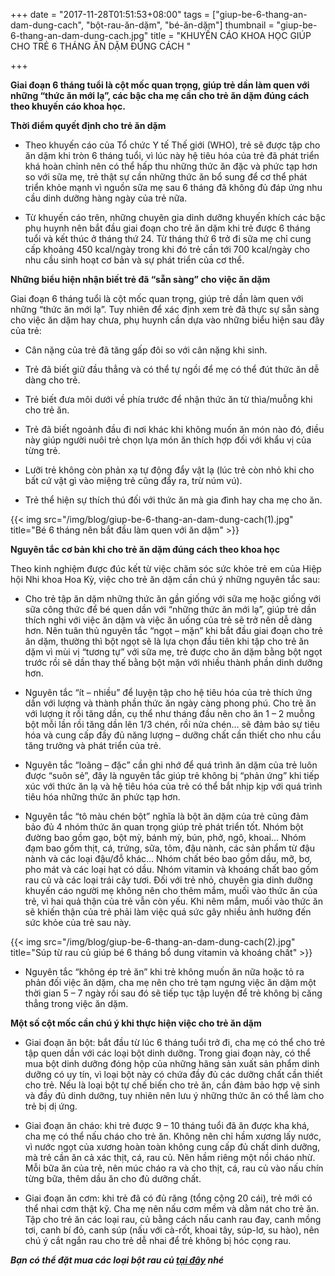 +++
date = "2017-11-28T01:51:53+08:00"
tags = ["giup-be-6-thang-an-dam-dung-cach", "bột-rau-ăn-dặm", "bé-ăn-dặm"]
thumbnail = "giup-be-6-thang-an-dam-dung-cach.jpg"
title = "KHUYẾN CÁO KHOA HỌC GIÚP CHO TRẺ 6 THÁNG ĂN DẶM ĐÚNG CÁCH "

+++

**Giai đoạn 6 tháng tuổi là cột mốc quan trọng, giúp trẻ dần làm quen với những “thức ăn mới lạ”, các bậc cha mẹ cần cho trẻ ăn dặm đúng cách theo khuyến cáo khoa học.**

**Thời điểm quyết định cho trẻ ăn dặm**

- Theo khuyến cáo của Tổ chức Y tế Thế giới (WHO), trẻ sẽ được tập cho ăn dặm khi tròn 6 tháng tuổi, vì lúc này hệ tiêu hóa của trẻ đã phát triển khá hoàn chỉnh nên có thể hấp thu những thức ăn đặc và phức tạp hơn so với sữa mẹ, trẻ thật sự cần những thức ăn bổ sung để cơ thể phát triển khỏe mạnh vì nguồn sữa mẹ sau 6 tháng đã không đủ đáp ứng nhu cầu dinh dưỡng hàng ngày của trẻ nữa.

- Từ khuyến cáo trên, những chuyên gia dinh dưỡng khuyến khích các bậc phụ huynh nên bắt đầu giai đoạn cho trẻ ăn dặm khi trẻ được 6 tháng tuổi và kết thúc ở tháng thứ 24. Từ tháng thứ 6 trở đi sữa mẹ chỉ cung cấp khoảng 450 kcal/ngày trong khi đó trẻ cần tới 700 kcal/ngày cho nhu cầu sinh hoạt cơ bản và sự phát triển của cơ thể.

**Những biểu hiện nhận biết trẻ đã “sẵn sàng” cho việc ăn dặm**

Giai đoạn 6 tháng tuổi là cột mốc quan trọng, giúp trẻ dần làm quen với những “thức ăn mới lạ”. Tuy nhiên để xác định xem trẻ đã thực sự sẵn sàng cho việc ăn dặm hay chưa, phụ huynh cần dựa vào những biểu hiện sau đây của trẻ:

- Cân nặng của trẻ đã tăng gấp đôi so với cân nặng khi sinh.

- Trẻ đã biết giữ đầu thẳng và có thể tự ngồi để mẹ có thể đút thức ăn dễ dàng cho trẻ.

- Trẻ biết đưa môi dưới về phía trước để nhận thức ăn từ thìa/muỗng khi cho trẻ ăn.

- Trẻ đã biết ngoảnh đầu đi nơi khác khi không muốn ăn món nào đó, điều này giúp người nuôi trẻ chọn lựa món ăn thích hợp đối với khẩu vị của từng trẻ.

- Lưỡi trẻ không còn phản xạ tự động đẩy vật lạ (lúc trẻ còn nhỏ khi cho bất cứ vật gì vào miệng trẻ cũng đẩy ra, trừ núm vú).

- Trẻ thể hiện sự thích thú đối với thức ăn mà gia đình hay cha mẹ cho ăn.

{{< img src="/img/blog/giup-be-6-thang-an-dam-dung-cach(1).jpg" title="Bé 6 tháng nên bắt đầu làm quen với ăn dặm" >}}

**Nguyên tắc cơ bản khi cho trẻ ăn dặm đúng cách theo khoa học**

Theo kinh nghiệm được đúc kết từ việc chăm sóc sức khỏe trẻ em của Hiệp hội Nhi khoa Hoa Kỳ, việc cho trẻ ăn dặm cần chú ý những nguyên tắc sau:

- Cho trẻ tập ăn dặm những thức ăn gần giống với sữa mẹ hoặc giống với sữa công thức để bé quen dần với “những thức ăn mới lạ”, giúp trẻ dần thích nghi với việc ăn dặm và việc ăn uống của trẻ sẽ trở nên dễ dàng hơn. Nên tuân thủ nguyên tắc “ngọt – mặn” khi bắt đầu giai đoạn cho trẻ ăn dặm, thường thì bột ngọt sẽ là lựa chọn đầu tiên khi tập cho trẻ ăn dặm vì mùi vị “tương tự” với sữa mẹ, trẻ được cho ăn dặm bằng bột ngọt trước rồi sẽ dần thay thế bằng bột mặn với nhiều thành phần dinh dưỡng hơn.

- Nguyên tắc “ít – nhiều” để luyện tập cho hệ tiêu hóa của trẻ thích ứng dần với lượng và thành phần thức ăn ngày càng phong phú. Cho trẻ ăn với lượng ít rồi tăng dần, cụ thể như tháng đầu nên cho ăn 1 – 2 muỗng bột mỗi lần rồi tăng dần lên 1/3 chén, rồi nửa chén… sẽ đảm bảo sự tiêu hóa và cung cấp đầy đủ năng lượng – dưỡng chất cần thiết cho nhu cầu tăng trưởng và phát triển của trẻ.

- Nguyên tắc “loãng – đặc” cần ghi nhớ để quá trình ăn dặm của trẻ luôn được “suôn sẻ”, đây là nguyên tắc giúp trẻ không bị “phản ứng” khi tiếp xúc với thức ăn lạ và hệ tiêu hóa của trẻ có thể bắt nhịp kịp với quá trình tiêu hóa những thức ăn phức tạp hơn.

- Nguyên tắc “tô màu chén bột” nghĩa là bột ăn dặm của trẻ cũng đảm bảo đủ 4 nhóm thức ăn quan trọng giúp trẻ phát triển tốt. Nhóm bột đường bao gồm gạo, bột mỳ, bánh mỳ, bún, phở, ngô, khoai… Nhóm đạm bao gồm thịt, cá, trứng, sữa, tôm, đậu nành, các sản phẩm từ đậu nành và các loại đậu/đỗ khác… Nhóm chất béo bao gồm dầu, mỡ, bơ, pho mát và các loại hạt có dầu. Nhóm vitamin và khoáng chất bao gồm rau củ và các loại trái cây tươi. Đối với trẻ nhỏ, chuyên gia dinh dưỡng khuyến cáo người mẹ không nên cho thêm mắm, muối vào thức ăn của trẻ, vì hai quả thận của trẻ vẫn còn yếu. Khi nêm mắm, muối vào thức ăn sẽ khiến thận của trẻ phải làm việc quá sức gây nhiều ảnh hưởng đến sức khỏe của trẻ sau này.

{{< img src="/img/blog/giup-be-6-thang-an-dam-dung-cach(2).jpg" title="Súp từ rau củ giúp bé 6 tháng bổ dung vitamin và khoáng chất" >}}

- Nguyên tắc “không ép trẻ ăn” khi trẻ không muốn ăn nữa hoặc tỏ ra phản đối việc ăn dặm, cha mẹ nên cho trẻ tạm ngưng việc ăn dặm một thời gian 5 – 7 ngày rồi sau đó sẽ tiếp tục tập luyện để trẻ không bị căng thẳng trong việc ăn dặm.

**Một số cột mốc cần chú ý khi thực hiện việc cho trẻ ăn dặm**

- Giai đoạn ăn bột: bắt đầu từ lúc 6 tháng tuổi trở đi, cha mẹ có thể cho trẻ tập quen dần với các loại bột dinh dưỡng. Trong giai đoạn này, có thể mua bột dinh dưỡng đóng hộp của những hãng sản xuất sản phẩm dinh dưỡng có uy tín, vì loại bột này có chứa đầy đủ các dưỡng chất cần thiết cho trẻ. Nếu là loại bột tự chế biến cho trẻ ăn, cần đảm bảo hợp vệ sinh và đầy đủ dinh dưỡng, tuy nhiên nên lưu ý những thức ăn có thể làm cho trẻ bị dị ứng.

- Giai đoạn ăn cháo: khi trẻ được 9 – 10 tháng tuổi đã ăn được kha khá, cha mẹ có thể nấu cháo cho trẻ ăn. Không nên chỉ hầm xương lấy nước, vì nước ngọt của xương hoàn toàn không cung cấp đủ chất dinh dưỡng, mà trẻ cần ăn cả xác thịt, cá, rau củ. Nên hầm riêng một nồi cháo nhừ. Mỗi bữa ăn của trẻ, nên múc cháo ra và cho thịt, cá, rau củ vào nấu chín từng bữa, thêm dầu ăn cho đủ dưỡng chất.

- Giai đoạn ăn cơm: khi trẻ đã có đủ răng (tổng cộng 20 cái), trẻ mới có thể nhai cơm thật kỹ. Cha mẹ nên nấu cơm mềm và dằm nát cho trẻ ăn. Tập cho trẻ ăn các loại rau, củ bằng cách nấu canh rau đay, canh mồng tơi, canh bí đỏ, canh súp (nấu với cà-rốt, khoai tây, súp-lơ, su hào), nên chú ý cắt ngắn rau cho trẻ dễ nhai để trẻ không bị hóc cọng rau.

**_Bạn có thể đặt mua các loại bột rau củ [tại đây](/san-pham) nhé_**

